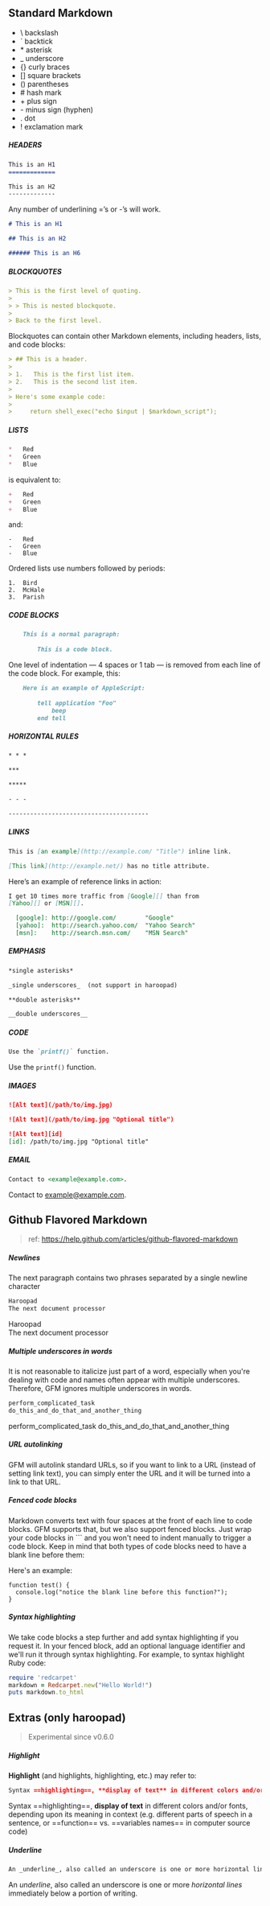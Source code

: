 ## Standard Markdown

* \\   backslash
* \`   backtick
* \*   asterisk
* \_   underscore
* \{\}  curly braces
* \[\]  square brackets
* \(\)  parentheses
* \#   hash mark
* \+   plus sign
* \-   minus sign (hyphen)
* \.   dot
* \!   exclamation mark

##### HEADERS

```markdown
This is an H1
=============

This is an H2
-------------
```

Any number of underlining =’s or -’s will work.

```markdown
# This is an H1

## This is an H2

###### This is an H6
```

##### BLOCKQUOTES

```markdown
> This is the first level of quoting.
>
> > This is nested blockquote.
>
> Back to the first level.
```

Blockquotes can contain other Markdown elements, including headers, lists, and code blocks:

```markdown
> ## This is a header.
> 
> 1.   This is the first list item.
> 2.   This is the second list item.
> 
> Here's some example code:
> 
>     return shell_exec("echo $input | $markdown_script");
```

##### LISTS

```markdown
*   Red
*   Green
*   Blue
```

is equivalent to:

```markdown
+   Red
+   Green
+   Blue
```

and:

```
-   Red
-   Green
-   Blue
```

Ordered lists use numbers followed by periods:

```
1.  Bird
2.  McHale
3.  Parish
```

##### CODE BLOCKS

```markdown
    This is a normal paragraph:
    
        This is a code block.
```
        
One level of indentation — 4 spaces or 1 tab — is removed from each line of the code block. For example, this:

```markdown
    Here is an example of AppleScript:
    
        tell application "Foo"
            beep
        end tell
```

##### HORIZONTAL RULES

```markdown
* * *

***

*****

- - -

---------------------------------------
```

##### LINKS

```markdown
This is [an example](http://example.com/ "Title") inline link.

[This link](http://example.net/) has no title attribute.
```
    
Here’s an example of reference links in action:

```markdown
I get 10 times more traffic from [Google][] than from
[Yahoo][] or [MSN][].

  [google]: http://google.com/        "Google"
  [yahoo]:  http://search.yahoo.com/  "Yahoo Search"
  [msn]:    http://search.msn.com/    "MSN Search"
```

##### EMPHASIS

```markdown
*single asterisks*

_single underscores_  (not support in haroopad)

**double asterisks**

__double underscores__
```

##### CODE

```markdown
Use the `printf()` function.
```

Use the `printf()` function.

##### IMAGES

```markdown
![Alt text](/path/to/img.jpg)

![Alt text](/path/to/img.jpg "Optional title")

![Alt text][id]
[id]: /path/to/img.jpg "Optional title"
```

##### EMAIL

```markdown
Contact to <example@example.com>.
```

Contact to <example@example.com>.


## Github Flavored Markdown

> ref: https://help.github.com/articles/github-flavored-markdown

##### Newlines

The next paragraph contains two phrases separated by a single newline character

```markdown
Haroopad  
The next document processor
```

Haroopad  
The next document processor

##### Multiple underscores in words

It is not reasonable to italicize just part of a word, especially when you're dealing with code and names often appear with multiple underscores. Therefore, GFM ignores multiple underscores in words.

```markdown
perform_complicated_task
do_this_and_do_that_and_another_thing
```

perform_complicated_task
do_this_and_do_that_and_another_thing

##### URL autolinking

GFM will autolink standard URLs, so if you want to link to a URL (instead of setting link text), you can simply enter the URL and it will be turned into a link to that URL.

##### Fenced code blocks

Markdown converts text with four spaces at the front of each line to code blocks. GFM supports that, but we also support fenced blocks. Just wrap your code blocks in ``` and you won't need to indent manually to trigger a code block. Keep in mind that both types of code blocks need to have a blank line before them:

Here's an example:

```
function test() {
  console.log("notice the blank line before this function?");
}
```

##### Syntax highlighting

We take code blocks a step further and add syntax highlighting if you request it. In your fenced block, add an optional language identifier and we'll run it through syntax highlighting. For example, to syntax highlight Ruby code:

```ruby
require 'redcarpet'
markdown = Redcarpet.new("Hello World!")
puts markdown.to_html
```

## Extras (only haroopad)

> Experimental since v0.6.0

##### Highlight

**Highlight** (and highlights, highlighting, etc.) may refer to:

```markdown
Syntax ==highlighting==, **display of text** in different colors and/or fonts, depending upon its meaning in context (e.g. different parts of speech in a sentence, or ==function==  vs. ==variables names== in computer source code)
```

Syntax ==highlighting==, **display of text** in different colors and/or fonts, depending upon its meaning in context (e.g. different parts of speech in a sentence, or ==function== vs. ==variables names== in computer source code)

##### Underline

```markdown
An _underline_, also called an underscore is one or more horizontal lines immediately below a portion of writing.
```

An _underline_, also called an underscore is one or more _horizontal lines_ immediately below a portion of writing.
